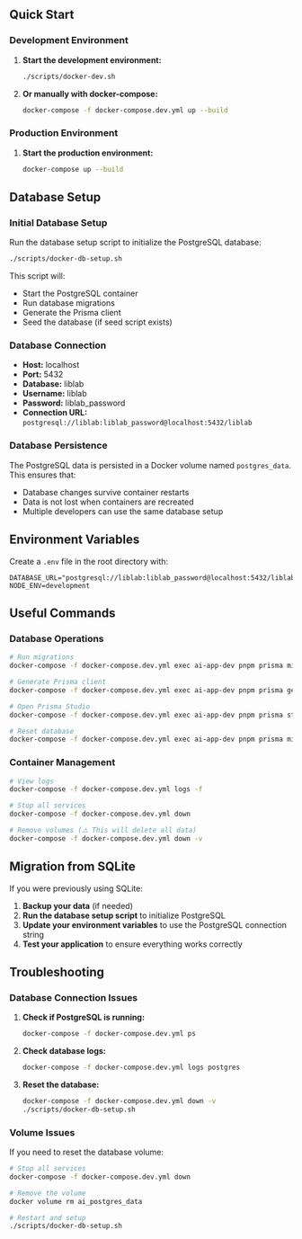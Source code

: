 ## Quick Start

### Development Environment

1. **Start the development environment:**

   ```bash
   ./scripts/docker-dev.sh
   ```

2. **Or manually with docker-compose:**
   ```bash
   docker-compose -f docker-compose.dev.yml up --build
   ```

### Production Environment

1. **Start the production environment:**
   ```bash
   docker-compose up --build
   ```

## Database Setup

### Initial Database Setup

Run the database setup script to initialize the PostgreSQL database:

```bash
./scripts/docker-db-setup.sh
```

This script will:

- Start the PostgreSQL container
- Run database migrations
- Generate the Prisma client
- Seed the database (if seed script exists)

### Database Connection

- **Host:** localhost
- **Port:** 5432
- **Database:** liblab
- **Username:** liblab
- **Password:** liblab_password
- **Connection URL:** `postgresql://liblab:liblab_password@localhost:5432/liblab`

### Database Persistence

The PostgreSQL data is persisted in a Docker volume named `postgres_data`. This ensures that:

- Database changes survive container restarts
- Data is not lost when containers are recreated
- Multiple developers can use the same database setup

## Environment Variables

Create a `.env` file in the root directory with:

```env
DATABASE_URL="postgresql://liblab:liblab_password@localhost:5432/liblab"
NODE_ENV=development
```

## Useful Commands

### Database Operations

```bash
# Run migrations
docker-compose -f docker-compose.dev.yml exec ai-app-dev pnpm prisma migrate deploy

# Generate Prisma client
docker-compose -f docker-compose.dev.yml exec ai-app-dev pnpm prisma generate

# Open Prisma Studio
docker-compose -f docker-compose.dev.yml exec ai-app-dev pnpm prisma studio

# Reset database
docker-compose -f docker-compose.dev.yml exec ai-app-dev pnpm prisma migrate reset
```

### Container Management

```bash
# View logs
docker-compose -f docker-compose.dev.yml logs -f

# Stop all services
docker-compose -f docker-compose.dev.yml down

# Remove volumes (⚠️ This will delete all data)
docker-compose -f docker-compose.dev.yml down -v
```

## Migration from SQLite

If you were previously using SQLite:

1. **Backup your data** (if needed)
2. **Run the database setup script** to initialize PostgreSQL
3. **Update your environment variables** to use the PostgreSQL connection string
4. **Test your application** to ensure everything works correctly

## Troubleshooting

### Database Connection Issues

1. **Check if PostgreSQL is running:**

   ```bash
   docker-compose -f docker-compose.dev.yml ps
   ```

2. **Check database logs:**

   ```bash
   docker-compose -f docker-compose.dev.yml logs postgres
   ```

3. **Reset the database:**
   ```bash
   docker-compose -f docker-compose.dev.yml down -v
   ./scripts/docker-db-setup.sh
   ```

### Volume Issues

If you need to reset the database volume:

```bash
# Stop all services
docker-compose -f docker-compose.dev.yml down

# Remove the volume
docker volume rm ai_postgres_data

# Restart and setup
./scripts/docker-db-setup.sh
```

